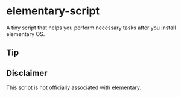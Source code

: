 # elementary-script
A tiny script that helps you perform necessary tasks after you install elementary OS.

## Tip
<script data-gratipay-username="ylrxeidx"
        data-gratipay-widget="button"
        src="//grtp.co/v1.js"></script>


## Disclaimer
This script is not officially associated with elementary.